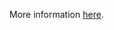 More information [here](https://docs.bridgecrew.io/docs/ensure-aws-code-artifact-domain-is-encrypted-by-kms-using-a-customer-managed-key-cmk).
